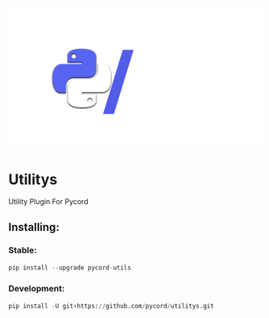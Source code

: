 ![Logo](pyc_utils.png)

# Utilitys

Utility Plugin For Pycord

## Installing:

### Stable:

```py
pip install --upgrade pycord-utils
```

### Development:

```py
pip install -U git+https://github.com/pycord/utilitys.git
```
